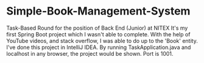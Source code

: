 # Simple-Book-Management-System
Task-Based Round for the position of Back End (Junior) at  NITEX
It's my first Spring Boot project which I wasn't able to complete. With the help of YouTube videos, and stack overflow, I was able to do up to the 'Book' entity.
I've done this project in IntelliJ IDEA. By running TaskApplication.java and localhost in any browser, the project would be shown. Port is 1001.
